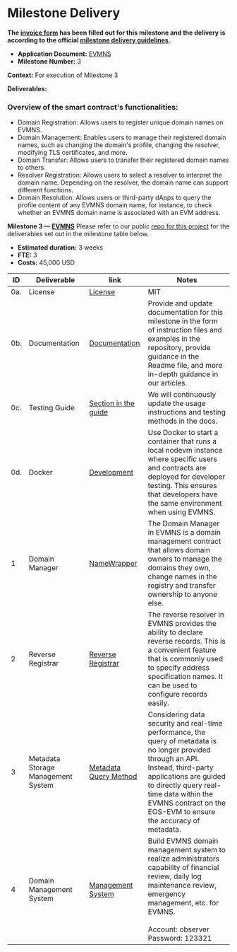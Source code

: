 # Milestone Delivery

**The [invoice form](https://forms.gle/wLuAzXKa9qYrZQob9) has been filled out for this milestone and the delivery is according to the official [milestone delivery guidelines](https://github.com/eosnetworkfoundation/grant-framework/blob/master/docs/milestone-deliverables-guidelines.md).**

* **Application Document:** [EVMNS
  ](https://github.com/eosnetworkfoundation/grant-framework/blob/main/applications/EVMNS.md)
* **Milestone Number:** 3

**Context:**
For execution of Milestone 3

**Deliverables:**

### Overview of the smart contract's functionalities:

- Domain Registration: Allows users to register unique domain names on EVMNS.
- Domain Management: Enables users to manage their registered domain names, such as changing the domain's profile,
  changing the resolver, modifying TLS certificates, and more.
- Domain Transfer: Allows users to transfer their registered domain names to others.
- Resolver Registration: Allows users to select a resolver to interpret the domain name. Depending on the resolver, the
  domain name can support different functions.
- Domain Resolution: Allows users or third-party dApps to query the profile content of any EVMNS domain name, for
  instance, to check whether an EVMNS domain name is associated with an EVM address.

**Milestone 3 — [EVMNS](https://github.com/evmns/EVMNS)**
Please refer to our public [repo for this project](https://github.com/evmns/EVMNS) for the deliverables set out in the
milestone table below.

- **Estimated duration:** 3 weeks
- **FTE:** 3
- **Costs:** 45,000 USD

| ID  | Deliverable                        | link                                                                                               | Notes                                                                                                                                                                                                                                                                       |
|-----|------------------------------------|----------------------------------------------------------------------------------------------------|-----------------------------------------------------------------------------------------------------------------------------------------------------------------------------------------------------------------------------------------------------------------------------|
| 0a. | License                            | [License](https://github.com/evmns/EVMNS/blob/main/LICENSE)                                        | MIT                                                                                                                                                                                                                                                                         |
| 0b. | Documentation                      | [Documentation](https://docs.evmns.space/)                                                         | Provide and update documentation for this milestone in the form of instruction files and examples in the repository, provide guidance in the Readme file, and more in-depth guidance in our articles.                                                                       |
| 0c. | Testing Guide                      | [Section in the guide](https://github.com/evmns/evmns-contracts#How-to-run-tests)                  | We will continuously update the usage instructions and testing methods in the docs.                                                                                                                                                                                         |
| 0d. | Docker                             | [Development](https://hub.docker.com/repository/docker/evmns/development/general)                  | Use Docker to start a container that runs a local nodevm instance where specific users and contracts are deployed for developer testing. This ensures that developers have the same environment when using EVMNS.                                                           |
| 1  | Domain Manager                     | [NameWrapper](https://github.com/evmns/evmns-contracts/tree/main/contracts/wrapper)                | The Domain Manager in EVMNS is a domain management contract that allows domain owners to manage the domains they own, change names in the registry and transfer ownership to anyone else.                                                                                   |
| 2  | Reverse Registrar                  | [Reverse Registrar](https://github.com/evmns/evmns-contracts/tree/main/contracts/reverseRegistrar) | The reverse resolver in EVMNS provides the ability to declare reverse records. This is a convenient feature that is commonly used to specify address specification names. It can be used to configure records easily.                                                              |
| 3 | Metadata Storage Management System | [Metadata Query Method](https://docs.evmns.space/dapp-developer-guide/resloving-names/metadata-query-method)                                                                          | Considering data security and real-time performance, the query of metadata is no longer provided through an API. Instead, third-party applications are guided to directly query real-time data within the EVMNS contract on the EOS-EVM to ensure the accuracy of metadata. |
| 4  | Domain Management System           | [Management System](http://35.78.173.243:8098/)                                                   | Build EVMNS domain management system to realize administrators capability of financial review, daily log maintenance review, emergency management, etc. for EVMNS.<br/><br/> Account: observer <br/>Password: 123321                                                        | <br/><br/>                                                                                                                                                                                                        
